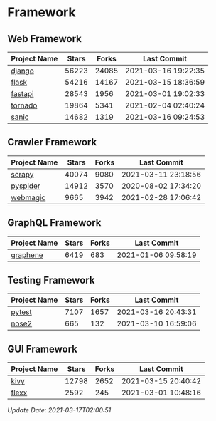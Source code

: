 # Framework

## Web Framework
| Project Name | Stars | Forks | Last Commit |
| ------------ | ----- | ----- | ----------- |
| [django](https://github.com/django/django) | 56223 | 24085 | 2021-03-16 19:22:35 |
| [flask](https://github.com/pallets/flask) | 54216 | 14167 | 2021-03-15 18:36:59 |
| [fastapi](https://github.com/tiangolo/fastapi) | 28543 | 1956 | 2021-03-01 19:02:33 |
| [tornado](https://github.com/tornadoweb/tornado) | 19864 | 5341 | 2021-02-04 02:40:24 |
| [sanic](https://github.com/sanic-org/sanic) | 14682 | 1319 | 2021-03-16 09:24:53 |

## Crawler Framework
| Project Name | Stars | Forks | Last Commit |
| ------------ | ----- | ----- | ----------- |
| [scrapy](https://github.com/scrapy/scrapy) | 40074 | 9080 | 2021-03-11 23:18:56 |
| [pyspider](https://github.com/binux/pyspider) | 14912 | 3570 | 2020-08-02 17:34:20 |
| [webmagic](https://github.com/code4craft/webmagic) | 9665 | 3942 | 2021-02-28 17:06:42 |

## GraphQL Framework
| Project Name | Stars | Forks | Last Commit |
| ------------ | ----- | ----- | ----------- |
| [graphene](https://github.com/graphql-python/graphene) | 6419 | 683 | 2021-01-06 09:58:19 |

## Testing Framework
| Project Name | Stars | Forks | Last Commit |
| ------------ | ----- | ----- | ----------- |
| [pytest](https://github.com/pytest-dev/pytest) | 7107 | 1657 | 2021-03-16 20:43:31 |
| [nose2](https://github.com/nose-devs/nose2) | 665 | 132 | 2021-03-10 16:59:06 |

## GUI Framework
| Project Name | Stars | Forks | Last Commit |
| ------------ | ----- | ----- | ----------- |
| [kivy](https://github.com/kivy/kivy) | 12798 | 2652 | 2021-03-15 20:40:42 |
| [flexx](https://github.com/flexxui/flexx) | 2592 | 245 | 2021-03-01 10:48:16 |

*Update Date: 2021-03-17T02:00:51*